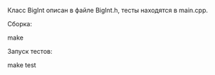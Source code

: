 Класс BigInt описан в файле BigInt.h, тесты находятся в main.cpp. 

Сборка:

make

Запуск тестов:

make test
